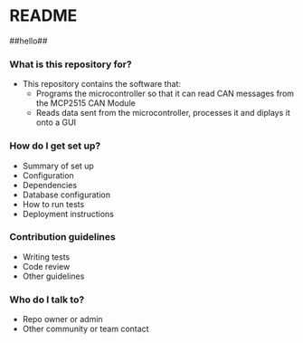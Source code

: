 # README #

##hello##
### What is this repository for? ###

* This repository contains the software that:
	* Programs the microcontroller so that it can read CAN messages from the MCP2515 CAN Module
	* Reads data sent from the microcontroller, processes it and diplays it onto a GUI

### How do I get set up? ###

* Summary of set up
* Configuration
* Dependencies
* Database configuration
* How to run tests
* Deployment instructions

### Contribution guidelines ###

* Writing tests
* Code review
* Other guidelines

### Who do I talk to? ###

* Repo owner or admin
* Other community or team contact